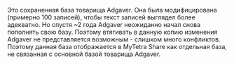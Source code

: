 Это сохраненная база товарища Adgaver. 
Она была модифицирована (примерно 100 записей), чтобы текст записей выглядел более адекватно. 
Но спустя ~2 года Adgaver неожиданно начал снова пополнять свою базу.
Поэтому втягивать в данную копию изменения Adgaver не представляется возможным - слишком много конфликтов.
Поэтому данная база отображается в MyTetra Share как отдельная база, не связанная с основной базой товарища Adgaver.
